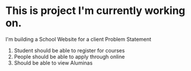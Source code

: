 # This is project I'm currently working on.
I'm building a School Website for a client 
Problem Statement
1. Student should be able to register for courses
2. People should be able to apply through online 
3. Should be able to view Aluminas

